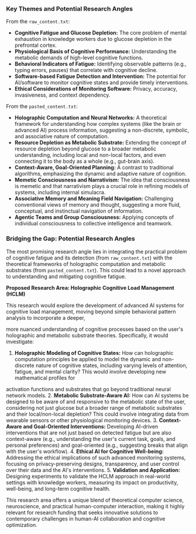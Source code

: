### Key Themes and Potential Research Angles

From the `raw_content.txt`:
*   **Cognitive Fatigue and Glucose Depletion:** The core problem of mental exhaustion in knowledge workers due to glucose depletion in the prefrontal cortex.
*   **Physiological Basis of Cognitive Performance:** Understanding the metabolic demands of high-level cognitive functions.
*   **Behavioral Indicators of Fatigue:** Identifying observable patterns (e.g., typing errors, pauses) that correlate with cognitive decline.
*   **Software-based Fatigue Detection and Intervention:** The potential for AI/software to monitor cognitive states and provide timely interventions.
*   **Ethical Considerations of Monitoring Software:** Privacy, accuracy, invasiveness, and context dependency.

From the `pasted_content.txt`:
*   **Holographic Computation and Neural Networks:** A theoretical framework for understanding how complex systems (like the brain or advanced AI) process information, suggesting a non-discrete, symbolic, and associative nature of computation.
*   **Resource Depletion as Metabolic Substrate:** Extending the concept of resource depletion beyond glucose to a broader metabolic understanding, including local and non-local factors, and even connecting it to the body as a whole (e.g., gut-brain axis).
*   **Context-Aware, Goal-Oriented Planning:** A contrast to traditional algorithms, emphasizing the dynamic and adaptive nature of cognition.
*   **Memetic Consciousness and Narrativism:** The idea that consciousness is memetic and that narrativism plays a crucial role in refining models of systems, including internal simulacra.
*   **Associative Memory and Meaning Field Navigation:** Challenging conventional views of memory and thought, suggesting a more fluid, conceptual, and instinctual navigation of information.
*   **Agentic Teams and Group Consciousness:** Applying concepts of individual consciousness to collective intelligence and teamwork.

### Bridging the Gap: Potential Research Angles

The most promising research angle lies in integrating the practical problem of cognitive fatigue and its detection (from `raw_content.txt`) with the theoretical frameworks of holographic computation and metabolic substrates (from `pasted_content.txt`). This could lead to a novel approach to understanding and mitigating cognitive fatigue.

**Proposed Research Area: Holographic Cognitive Load Management (HCLM)**

This research would explore the development of advanced AI systems for cognitive load management, moving beyond simple behavioral pattern analysis to incorporate a deeper, 


more nuanced understanding of cognitive processes based on the user's holographic and metabolic substrate theories. Specifically, it would investigate:

1.  **Holographic Modeling of Cognitive States:** How can holographic computation principles be applied to model the dynamic and non-discrete nature of cognitive states, including varying levels of attention, fatigue, and mental clarity? This would involve developing new mathematical profiles for 


activation functions and substrates that go beyond traditional neural network models.
2.  **Metabolic Substrate-Aware AI:** How can AI systems be designed to be aware of and responsive to the metabolic state of the user, considering not just glucose but a broader range of metabolic substrates and their local/non-local depletion? This could involve integrating data from wearable sensors or other physiological monitoring devices.
3.  **Context-Aware and Goal-Oriented Interventions:** Developing AI-driven interventions that are not just based on detected fatigue but are also context-aware (e.g., understanding the user's current task, goals, and personal preferences) and goal-oriented (e.g., suggesting breaks that align with the user's workflow).
4.  **Ethical AI for Cognitive Well-being:** Addressing the ethical implications of such advanced monitoring systems, focusing on privacy-preserving designs, transparency, and user control over their data and the AI's interventions.
5.  **Validation and Application:** Designing experiments to validate the HCLM approach in real-world settings with knowledge workers, measuring its impact on productivity, well-being, and long-term cognitive health.

This research area offers a unique blend of theoretical computer science, neuroscience, and practical human-computer interaction, making it highly relevant for research funding that seeks innovative solutions to contemporary challenges in human-AI collaboration and cognitive optimization.

